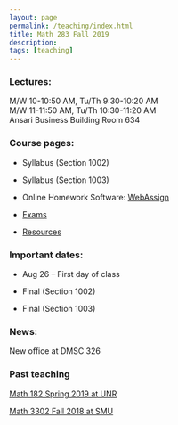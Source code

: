 ```yaml
---
layout: page
permalink: /teaching/index.html
title: Math 283 Fall 2019
description: 
tags: [teaching]
---
```


### Lectures: 

M/W 10-10:50 AM, Tu/Th    9:30-10:20 AM <br /> 
M/W 11-11:50 AM, Tu/Th   10:30-11:20 AM <br />
Ansari Business Building Room 634

### Course pages:

* Syllabus (Section 1002)

* Syllabus (Section 1003)

* Online Homework Software: [WebAssign](https://www.webassign.net/)

* <a href="/teaching/math283f19/exams/index.html">Exams</a>

* <a href="/teaching/math283f19/resources/index.html">Resources</a>

### Important dates:

* Aug 26 – First day of class

* Final (Section 1002) 
 
* Final (Section 1003) 

### News:

New office at DMSC 326

### Past teaching

<a href="/teaching/math182s19/index.html">Math 182 Spring 2019 at UNR</a>

<a href="/teaching/math3302f18/index.html">Math 3302 Fall 2018 at SMU</a>












